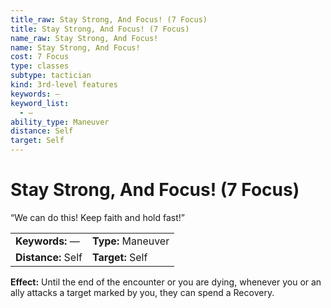 ```yaml
---
title_raw: Stay Strong, And Focus! (7 Focus)
title: Stay Strong, And Focus! (7 Focus)
name_raw: Stay Strong, And Focus!
name: Stay Strong, And Focus!
cost: 7 Focus
type: classes
subtype: tactician
kind: 3rd-level features
keywords: —
keyword_list:
  - —
ability_type: Maneuver
distance: Self
target: Self
---
```


# Stay Strong, And Focus! (7 Focus)

“We can do this! Keep faith and hold fast!”

|                    |                    |
| :----------------- | :----------------- |
| **Keywords:** —    | **Type:** Maneuver |
| **Distance:** Self | **Target:** Self   |

**Effect:** Until the end of the encounter or you are dying, whenever you or an ally attacks a target marked by you, they can spend a Recovery.

